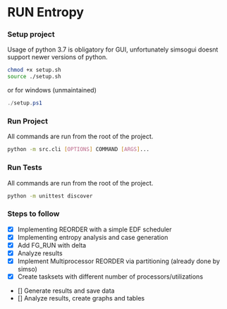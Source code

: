 # RUN Entropy

### Setup project
Usage of python 3.7 is obligatory for GUI, unfortunately simsogui doesnt support newer versions of python.

```bash
chmod +x setup.sh
source ./setup.sh
```

or for windows (unmaintained)

```powershell
./setup.ps1
```

### Run Project

All commands are run from the root of the project.
```bash
python -m src.cli [OPTIONS] COMMAND [ARGS]...
```

### Run Tests

All commands are run from the root of the project.
```bash
python -m unittest discover
```


### Steps to follow
- [x] Implementing REORDER with a simple EDF scheduler
- [x] Implementing entropy analysis and case generation
- [x] Add FG_RUN with delta
- [x] Analyze results
- [x] Implement Multiprocessor REORDER via partitioning (already done by simso)
- [x] Create tasksets with different number of processors/utilizations
- [] Generate results and save data
- [] Analyze results, create graphs and tables
